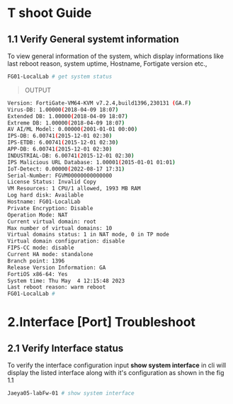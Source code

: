 # T shoot Guide

## 1.1 Verify General systemt information

To view general information of the system, which display informations like last reboot reason, system uptime, Hostname, Fortigate version etc.,

```bash
FG01-LocalLab # get system status
```

>OUTPUT

```bash
Version: FortiGate-VM64-KVM v7.2.4,build1396,230131 (GA.F)
Virus-DB: 1.00000(2018-04-09 18:07)
Extended DB: 1.00000(2018-04-09 18:07)
Extreme DB: 1.00000(2018-04-09 18:07)
AV AI/ML Model: 0.00000(2001-01-01 00:00)
IPS-DB: 6.00741(2015-12-01 02:30)
IPS-ETDB: 6.00741(2015-12-01 02:30)
APP-DB: 6.00741(2015-12-01 02:30)
INDUSTRIAL-DB: 6.00741(2015-12-01 02:30)
IPS Malicious URL Database: 1.00001(2015-01-01 01:01)
IoT-Detect: 0.00000(2022-08-17 17:31)
Serial-Number: FGVM00000000000000
License Status: Invalid Copy
VM Resources: 1 CPU/1 allowed, 1993 MB RAM
Log hard disk: Available
Hostname: FG01-LocalLab
Private Encryption: Disable
Operation Mode: NAT
Current virtual domain: root
Max number of virtual domains: 10
Virtual domains status: 1 in NAT mode, 0 in TP mode
Virtual domain configuration: disable
FIPS-CC mode: disable
Current HA mode: standalone
Branch point: 1396
Release Version Information: GA
FortiOS x86-64: Yes
System time: Thu May  4 12:15:48 2023
Last reboot reason: warm reboot
FG01-LocalLab #
```


# 2.Interface [Port] Troubleshoot
 
 ## 2.1 Verify Interface status

 To verify the interface configuration input **show system interface**  in cli will display the listed interface along with it's configuration as shown in the fig 1.1

```bash
Jaeya05-labFw-01 # show system interface
```
### 
